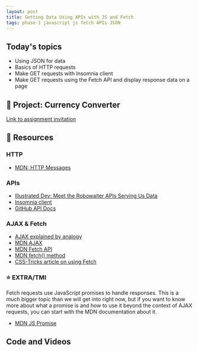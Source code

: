 ```yaml
---
layout: post
title: Getting Data Using APIs with JS and Fetch
tags: phase-1 javascript js fetch APIs JSON
---
```


## Today's topics

- Using JSON for data
- Basics of HTTP requests
- Make GET requests with Insomnia client
- Make GET requests using the Fetch API and display response data on a page

## 🎯 Project: Currency Converter

[Link to assignment invitation](https://classroom.github.com/a/eR8hnOpz)

## 🔖 Resources

### HTTP

- [MDN: HTTP Messages](https://developer.mozilla.org/en-US/docs/Web/HTTP/Messages)

### APIs

- [Illustrated Dev: Meet the Robowaiter APIs Serving Us Data](https://illustrated.dev/api)
- [Insomnia client](https://support.insomnia.rest/article/11-getting-started)
- [GitHub API Docs](https://developer.github.com/v3/)

### AJAX & Fetch

- [AJAX explained by analogy](https://blog.codeanalogies.com/2018/01/15/ajax-basics-explained-by-working-at-a-fast-food-restaurant/)
- [MDN AJAX](https://developer.mozilla.org/en-US/docs/Web/Guide/AJAX)
- [MDN Fetch API](https://developer.mozilla.org/en-US/docs/Web/API/Fetch_API)
- [MDN fetch() method](https://developer.mozilla.org/en-US/docs/Web/API/WindowOrWorkerGlobalScope/fetch)
- [CSS-Tricks article on using Fetch](https://css-tricks.com/using-fetch/)

### ⭐ EXTRA/TMI

Fetch requests use JavaScript promises to handle responses. This is a _much_ bigger topic than we will get into right now, but if you want to know more about what a promise is and how to use it beyond the context of AJAX requests, you can start with the MDN documentation about it.

- [MDN JS Promise](https://developer.mozilla.org/en-US/docs/Web/JavaScript/Reference/Global_Objects/Promise)

## Code and Videos


